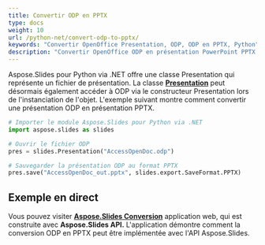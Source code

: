 ```yaml
---
title: Convertir ODP en PPTX
type: docs
weight: 10
url: /python-net/convert-odp-to-pptx/
keywords: "Convertir OpenOffice Presentation, ODP, ODP en PPTX, Python"
description: "Convertir OpenOffice ODP en présentation PowerPoint PPTX en Python"
---
```


Aspose.Slides pour Python via .NET offre une classe Presentation qui représente un fichier de présentation. La classe [**Presentation**](https://reference.aspose.com/slides/python-net/aspose.slides/presentation/) peut désormais également accéder à ODP via le constructeur Presentation lors de l'instanciation de l'objet. L'exemple suivant montre comment convertir une présentation ODP en présentation PPTX.

```py
# Importer le module Aspose.Slides pour Python via .NET
import aspose.slides as slides

# Ouvrir le fichier ODP
pres = slides.Presentation("AccessOpenDoc.odp")

# Sauvegarder la présentation ODP au format PPTX
pres.save("AccessOpenDoc_out.pptx", slides.export.SaveFormat.PPTX)
```



## **Exemple en direct**
Vous pouvez visiter [**Aspose.Slides Conversion**](https://products.aspose.app/slides/conversion/) application web, qui est construite avec **Aspose.Slides API.** L'application démontre comment la conversion ODP en PPTX peut être implémentée avec l'API Aspose.Slides.